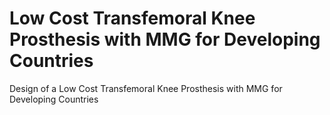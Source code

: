 # Low Cost Transfemoral Knee Prosthesis with MMG for Developing Countries
Design of a Low Cost Transfemoral Knee Prosthesis with MMG for Developing Countries
